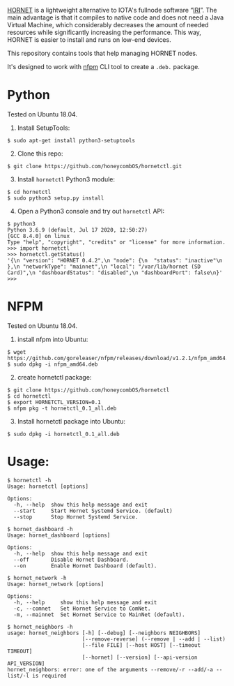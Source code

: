 [HORNET](https://github.com/gohornet/hornet) is a lightweight alternative to IOTA's fullnode software “[IRI](https://github.com/iotaledger/iri)”.
The main advantage is that it compiles to native code and does not need a Java Virtual Machine, which considerably decreases the amount of needed resources while significantly increasing the performance.
This way, HORNET is easier to install and runs on low-end devices.

This repository contains tools that help managing HORNET nodes.

It's designed to work with [nfpm](https://github.com/goreleaser/nfpm) CLI tool to create a `.deb.` package.

# Python

Tested on Ubuntu 18.04.

1. Install SetupTools:
```
$ sudo apt-get install python3-setuptools
```

2. Clone this repo:
```
$ git clone https://github.com/honeycombOS/hornetctl.git
```

3. Install `hornetctl` Python3 module:
```
$ cd hornetctl
$ sudo python3 setup.py install
``` 

4. Open a Python3 console and try out `hornetctl` API:
```
$ python3
Python 3.6.9 (default, Jul 17 2020, 12:50:27) 
[GCC 8.4.0] on linux
Type "help", "copyright", "credits" or "license" for more information.
>>> import hornetctl
>>> hornetctl.getStatus()
'{\n "version": "HORNET 0.4.2",\n "node": {\n  "status": "inactive"\n },\n "networkType": "mainnet",\n "local": "/var/lib/hornet (SD Card)",\n "dashboardStatus": "disabled",\n "dashboardPort": false\n}'
>>>
```

# NFPM

Tested on Ubuntu 18.04.

1. install nfpm into Ubuntu:
```
$ wget https://github.com/goreleaser/nfpm/releases/download/v1.2.1/nfpm_amd64.deb
$ sudo dpkg -i nfpm_amd64.deb
```

2. create hornetctl package:
```
$ git clone https://github.com/honeycombOS/hornetctl
$ cd hornetctl
$ export HORNETCTL_VERSION=0.1
$ nfpm pkg -t hornetctl_0.1_all.deb
```

3. Install hornetctl package into Ubuntu:
```
$ sudo dpkg -i hornetctl_0.1_all.deb
```

# Usage:
```
$ hornetctl -h
Usage: hornetctl [options]

Options:
  -h, --help  show this help message and exit
  --start     Start Hornet Systemd Service. (default)
  --stop      Stop Hornet Systemd Service.
```

```
$ hornet_dashboard -h
Usage: hornet_dashboard [options]

Options:
  -h, --help  show this help message and exit
  --off       Disable Hornet Dashboard.
  --on        Enable Hornet Dashboard (default).
```

```
$ hornet_network -h
Usage: hornet_network [options]

Options:
  -h, --help     show this help message and exit
  -c, --comnet   Set Hornet Service to ComNet.
  -m, --mainnet  Set Hornet Service to MainNet (default).
```

```
$ hornet_neighbors -h
usage: hornet_neighbors [-h] [--debug] [--neighbors NEIGHBORS]
                        [--remove-reverse] (--remove | --add | --list)
                        [--file FILE] [--host HOST] [--timeout TIMEOUT]
                        [--hornet] [--version] [--api-version API_VERSION]
hornet_neighbors: error: one of the arguments --remove/-r --add/-a --list/-l is required
```
